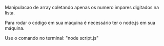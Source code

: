 Manipulacao de array coletando apenas os numero impares digitados na lista.

Para rodar o código em sua máquina é necessário ter o node.js em sua máquina.

Use o comando no terminal:
"node script.js"
